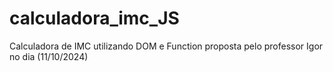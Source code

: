 # calculadora_imc_JS
Calculadora de IMC utilizando DOM e Function proposta pelo professor Igor no dia (11/10/2024) 
